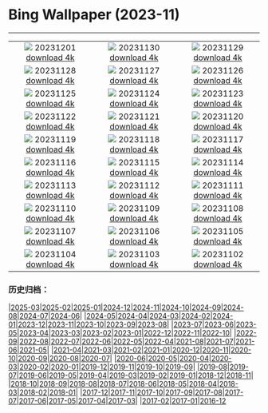 # Bing Wallpaper (2023-11)
**************
| | | |
| :----: | :----: | :----: |
| ![](https://www.bing.com/th?id=OHR.IcebergAntarctica_FR-FR1355397777_1920x1080.jpg) 20231201 [download 4k](https://www.bing.com/th?id=OHR.IcebergAntarctica_FR-FR1355397777_UHD.jpg) | ![](https://www.bing.com/th?id=OHR.BaldCypress_FR-FR6892436965_1920x1080.jpg) 20231130 [download 4k](https://www.bing.com/th?id=OHR.BaldCypress_FR-FR6892436965_UHD.jpg) | ![](https://www.bing.com/th?id=OHR.TreeLighting_FR-FR6609307471_1920x1080.jpg) 20231129 [download 4k](https://www.bing.com/th?id=OHR.TreeLighting_FR-FR6609307471_UHD.jpg) |
| ![](https://www.bing.com/th?id=OHR.HumanKindness_FR-FR6399228080_1920x1080.jpg) 20231128 [download 4k](https://www.bing.com/th?id=OHR.HumanKindness_FR-FR6399228080_UHD.jpg) | ![](https://www.bing.com/th?id=OHR.RioNegro_FR-FR6146672717_1920x1080.jpg) 20231127 [download 4k](https://www.bing.com/th?id=OHR.RioNegro_FR-FR6146672717_UHD.jpg) | ![](https://www.bing.com/th?id=OHR.BradgateFallow_FR-FR5773797819_1920x1080.jpg) 20231126 [download 4k](https://www.bing.com/th?id=OHR.BradgateFallow_FR-FR5773797819_UHD.jpg) |
| ![](https://www.bing.com/th?id=OHR.TajoRiver_FR-FR5340325022_1920x1080.jpg) 20231125 [download 4k](https://www.bing.com/th?id=OHR.TajoRiver_FR-FR5340325022_UHD.jpg) | ![](https://www.bing.com/th?id=OHR.HallofMosses_FR-FR8097338401_1920x1080.jpg) 20231124 [download 4k](https://www.bing.com/th?id=OHR.HallofMosses_FR-FR8097338401_UHD.jpg) | ![](https://www.bing.com/th?id=OHR.FlamingosSaintesMaries_FR-FR7852991785_1920x1080.jpg) 20231123 [download 4k](https://www.bing.com/th?id=OHR.FlamingosSaintesMaries_FR-FR7852991785_UHD.jpg) |
| ![](https://www.bing.com/th?id=OHR.SnakeRiverTeton_FR-FR7464068281_1920x1080.jpg) 20231122 [download 4k](https://www.bing.com/th?id=OHR.SnakeRiverTeton_FR-FR7464068281_UHD.jpg) | ![](https://www.bing.com/th?id=OHR.HelloSeal_FR-FR6889028849_1920x1080.jpg) 20231121 [download 4k](https://www.bing.com/th?id=OHR.HelloSeal_FR-FR6889028849_UHD.jpg) | ![](https://www.bing.com/th?id=OHR.ChapmanAdventure_FR-FR6090877361_1920x1080.jpg) 20231120 [download 4k](https://www.bing.com/th?id=OHR.ChapmanAdventure_FR-FR6090877361_UHD.jpg) |
| ![](https://www.bing.com/th?id=OHR.FrozenBog_FR-FR5648130360_1920x1080.jpg) 20231119 [download 4k](https://www.bing.com/th?id=OHR.FrozenBog_FR-FR5648130360_UHD.jpg) | ![](https://www.bing.com/th?id=OHR.MilsePolarBear_FR-FR1430987110_1920x1080.jpg) 20231118 [download 4k](https://www.bing.com/th?id=OHR.MilsePolarBear_FR-FR1430987110_UHD.jpg) | ![](https://www.bing.com/th?id=OHR.BadRiver_FR-FR0662194139_1920x1080.jpg) 20231117 [download 4k](https://www.bing.com/th?id=OHR.BadRiver_FR-FR0662194139_UHD.jpg) |
| ![](https://www.bing.com/th?id=OHR.BeaujolaisVineyard_FR-FR7011057276_1920x1080.jpg) 20231116 [download 4k](https://www.bing.com/th?id=OHR.BeaujolaisVineyard_FR-FR7011057276_UHD.jpg) | ![](https://www.bing.com/th?id=OHR.SarekSweden_FR-FR6714007432_1920x1080.jpg) 20231115 [download 4k](https://www.bing.com/th?id=OHR.SarekSweden_FR-FR6714007432_UHD.jpg) | ![](https://www.bing.com/th?id=OHR.RussellLupines_FR-FR6503844522_1920x1080.jpg) 20231114 [download 4k](https://www.bing.com/th?id=OHR.RussellLupines_FR-FR6503844522_UHD.jpg) |
| ![](https://www.bing.com/th?id=OHR.OliveOrchard_FR-FR6246633206_1920x1080.jpg) 20231113 [download 4k](https://www.bing.com/th?id=OHR.OliveOrchard_FR-FR6246633206_UHD.jpg) | ![](https://www.bing.com/th?id=OHR.DiwaliAyodhya_FR-FR5627036235_1920x1080.jpg) 20231112 [download 4k](https://www.bing.com/th?id=OHR.DiwaliAyodhya_FR-FR5627036235_UHD.jpg) | ![](https://www.bing.com/th?id=OHR.RemembranceDay_FR-FR5207828538_1920x1080.jpg) 20231111 [download 4k](https://www.bing.com/th?id=OHR.RemembranceDay_FR-FR5207828538_UHD.jpg) |
| ![](https://www.bing.com/th?id=OHR.BadlandsSunrise_FR-FR3335076381_1920x1080.jpg) 20231110 [download 4k](https://www.bing.com/th?id=OHR.BadlandsSunrise_FR-FR3335076381_UHD.jpg) | ![](https://www.bing.com/th?id=OHR.NorwayBirch_FR-FR2848858958_1920x1080.jpg) 20231109 [download 4k](https://www.bing.com/th?id=OHR.NorwayBirch_FR-FR2848858958_UHD.jpg) | ![](https://www.bing.com/th?id=OHR.ManateeMama_FR-FR2612350348_1920x1080.jpg) 20231108 [download 4k](https://www.bing.com/th?id=OHR.ManateeMama_FR-FR2612350348_UHD.jpg) |
| ![](https://www.bing.com/th?id=OHR.KirkilaiTower_FR-FR2337434302_1920x1080.jpg) 20231107 [download 4k](https://www.bing.com/th?id=OHR.KirkilaiTower_FR-FR2337434302_UHD.jpg) | ![](https://www.bing.com/th?id=OHR.LagoPehoe_FR-FR2057744557_1920x1080.jpg) 20231106 [download 4k](https://www.bing.com/th?id=OHR.LagoPehoe_FR-FR2057744557_UHD.jpg) | ![](https://www.bing.com/th?id=OHR.SilencioSpain_FR-FR1881358209_1920x1080.jpg) 20231105 [download 4k](https://www.bing.com/th?id=OHR.SilencioSpain_FR-FR1881358209_UHD.jpg) |
| ![](https://www.bing.com/th?id=OHR.BisonSnow_FR-FR2161630448_1920x1080.jpg) 20231104 [download 4k](https://www.bing.com/th?id=OHR.BisonSnow_FR-FR2161630448_UHD.jpg) | ![](https://www.bing.com/th?id=OHR.SeaNettles_FR-FR1930530025_1920x1080.jpg) 20231103 [download 4k](https://www.bing.com/th?id=OHR.SeaNettles_FR-FR1930530025_UHD.jpg) | ![](https://www.bing.com/th?id=OHR.DeathValleySalt_FR-FR9000237467_1920x1080.jpg) 20231102 [download 4k](https://www.bing.com/th?id=OHR.DeathValleySalt_FR-FR9000237467_UHD.jpg) |

### 历史归档：

|[2025-03](bing/2025-03/2025-03.md)|[2025-02](bing/2025-02/2025-02.md)|[2025-01](bing/2025-01/2025-01.md)|[2024-12](bing/2024-12/2024-12.md)|[2024-11](bing/2024-11/2024-11.md)|[2024-10](bing/2024-10/2024-10.md)|[2024-09](bing/2024-09/2024-09.md)|[2024-08](bing/2024-08/2024-08.md)|[2024-07](bing/2024-07/2024-07.md)|[2024-06](bing/2024-06/2024-06.md)|
|[2024-05](bing/2024-05/2024-05.md)|[2024-04](bing/2024-04/2024-04.md)|[2024-03](bing/2024-03/2024-03.md)|[2024-02](bing/2024-02/2024-02.md)|[2024-01](bing/2024-01/2024-01.md)|[2023-12](bing/2023-12/2023-12.md)|[2023-11](bing/2023-11/2023-11.md)|[2023-10](bing/2023-10/2023-10.md)|[2023-09](bing/2023-09/2023-09.md)|[2023-08](bing/2023-08/2023-08.md)|
|[2023-07](bing/2023-07/2023-07.md)|[2023-06](bing/2023-06/2023-06.md)|[2023-05](bing/2023-05/2023-05.md)|[2023-04](bing/2023-04/2023-04.md)|[2023-03](bing/2023-03/2023-03.md)|[2023-02](bing/2023-02/2023-02.md)|[2023-01](bing/2023-01/2023-01.md)|[2022-12](bing/2022-12/2022-12.md)|[2022-11](bing/2022-11/2022-11.md)|[2022-10](bing/2022-10/2022-10.md)|
|[2022-09](bing/2022-09/2022-09.md)|[2022-08](bing/2022-08/2022-08.md)|[2022-07](bing/2022-07/2022-07.md)|[2022-06](bing/2022-06/2022-06.md)|[2022-05](bing/2022-05/2022-05.md)|[2022-04](bing/2022-04/2022-04.md)|[2021-08](bing/2021-08/2021-08.md)|[2021-07](bing/2021-07/2021-07.md)|[2021-06](bing/2021-06/2021-06.md)|[2021-05](bing/2021-05/2021-05.md)|
|[2021-04](bing/2021-04/2021-04.md)|[2021-03](bing/2021-03/2021-03.md)|[2021-02](bing/2021-02/2021-02.md)|[2021-01](bing/2021-01/2021-01.md)|[2020-12](bing/2020-12/2020-12.md)|[2020-11](bing/2020-11/2020-11.md)|[2020-10](bing/2020-10/2020-10.md)|[2020-09](bing/2020-09/2020-09.md)|[2020-08](bing/2020-08/2020-08.md)|[2020-07](bing/2020-07/2020-07.md)|
|[2020-06](bing/2020-06/2020-06.md)|[2020-05](bing/2020-05/2020-05.md)|[2020-04](bing/2020-04/2020-04.md)|[2020-03](bing/2020-03/2020-03.md)|[2020-02](bing/2020-02/2020-02.md)|[2020-01](bing/2020-01/2020-01.md)|[2019-12](bing/2019-12/2019-12.md)|[2019-11](bing/2019-11/2019-11.md)|[2019-10](bing/2019-10/2019-10.md)|[2019-09](bing/2019-09/2019-09.md)|
|[2019-08](bing/2019-08/2019-08.md)|[2019-07](bing/2019-07/2019-07.md)|[2019-06](bing/2019-06/2019-06.md)|[2019-05](bing/2019-05/2019-05.md)|[2019-04](bing/2019-04/2019-04.md)|[2019-03](bing/2019-03/2019-03.md)|[2019-02](bing/2019-02/2019-02.md)|[2019-01](bing/2019-01/2019-01.md)|[2018-12](bing/2018-12/2018-12.md)|[2018-11](bing/2018-11/2018-11.md)|
|[2018-10](bing/2018-10/2018-10.md)|[2018-09](bing/2018-09/2018-09.md)|[2018-08](bing/2018-08/2018-08.md)|[2018-07](bing/2018-07/2018-07.md)|[2018-06](bing/2018-06/2018-06.md)|[2018-05](bing/2018-05/2018-05.md)|[2018-04](bing/2018-04/2018-04.md)|[2018-03](bing/2018-03/2018-03.md)|[2018-02](bing/2018-02/2018-02.md)|[2018-01](bing/2018-01/2018-01.md)|
|[2017-12](bing/2017-12/2017-12.md)|[2017-11](bing/2017-11/2017-11.md)|[2017-10](bing/2017-10/2017-10.md)|[2017-09](bing/2017-09/2017-09.md)|[2017-08](bing/2017-08/2017-08.md)|[2017-07](bing/2017-07/2017-07.md)|[2017-06](bing/2017-06/2017-06.md)|[2017-05](bing/2017-05/2017-05.md)|[2017-04](bing/2017-04/2017-04.md)|[2017-03](bing/2017-03/2017-03.md)|
|[2017-02](bing/2017-02/2017-02.md)|[2017-01](bing/2017-01/2017-01.md)|[2016-12](bing/2016-12/2016-12.md)